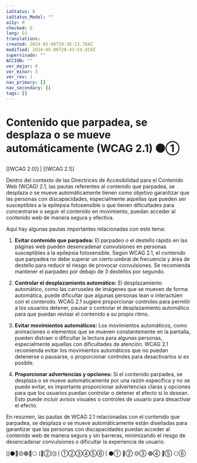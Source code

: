 ```yaml
---
iaStatus: 0
iaStatus_Model: ""
a11y: 0
checked: 0
lang: ES
translations: 
created: 2024-05-06T20:36:13.784Z
modified: 2024-05-06T20:43:54.919Z
supervisado: ""
ACCION: ""
ver_major: 0
ver_minor: 3
ver_rev: 1
nav_primary: []
nav_secondary: []
tags: []
---
```

# Contenido que parpadea, se desplaza o se mueve automáticamente (WCAG 2.1)  ⚫①

[[WCAG 2.0]] | [[WCAG 2.1]]

Dentro del contexto de las Directrices de Accesibilidad para el Contenido Web (WCAG) 2.1, las pautas referentes al contenido que parpadea, se desplaza o se mueve automáticamente tienen como objetivo garantizar que las personas con discapacidades, especialmente aquellas que pueden ser susceptibles a la epilepsia fotosensible o que tienen dificultades para concentrarse o seguir el contenido en movimiento, puedan acceder al contenido web de manera segura y efectiva.

Aquí hay algunas pautas importantes relacionadas con este tema:

1. **Evitar contenido que parpadea:** El parpadeo o el destello rápido en las páginas web pueden desencadenar convulsiones en personas susceptibles a la epilepsia fotosensible. Según WCAG 2.1, el contenido que parpadea no debe superar un cierto umbral de frecuencia y área de destello para reducir el riesgo de provocar convulsiones. Se recomienda mantener el parpadeo por debajo de 3 destellos por segundo.

2. **Controlar el desplazamiento automático:** El desplazamiento automático, como las carruseles de imágenes que se mueven de forma automática, puede dificultar que algunas personas lean o interactúen con el contenido. WCAG 2.1 sugiere proporcionar controles para permitir a los usuarios detener, pausar o controlar el desplazamiento automático para que puedan revisar el contenido a su propio ritmo.

3. **Evitar movimientos automáticos:** Los movimientos automáticos, como animaciones o elementos que se mueven constantemente en la pantalla, pueden distraer o dificultar la lectura para algunas personas, especialmente aquellas con dificultades de atención. WCAG 2.1 recomienda evitar los movimientos automáticos que no puedan detenerse o pausarse, o proporcionar controles para desactivarlos si es posible.

4. **Proporcionar advertencias y opciones:** Si el contenido parpadea, se desplaza o se mueve automáticamente por una razón específica y no se puede evitar, es importante proporcionar advertencias claras y opciones para que los usuarios puedan controlar o detener el efecto si lo desean. Esto puede incluir avisos visuales o controles de usuario para desactivar el efecto.

En resumen, las pautas de WCAG 2.1 relacionadas con el contenido que parpadea, se desplaza o se mueve automáticamente están diseñadas para garantizar que las personas con discapacidades puedan acceder al contenido web de manera segura y sin barreras, minimizando el riesgo de desencadenar convulsiones o dificultar la experiencia de usuario.

[[⚫🔴🟡🟢🔵⚪ (🔴②)]] | ①②③④⑤⑥ | ⚫① 🔴② 🟡③ 🟢④ 🔵⑤ ⚪⑥